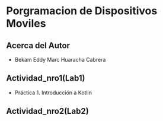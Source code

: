 # Porgramacion de Dispositivos Moviles

## Acerca del Autor
- Bekam Eddy Marc Huaracha Cabrera

## Actividad_nro1(Lab1)
- Práctica 1. Introducción a Kotlin
## Actividad_nro2(Lab2)